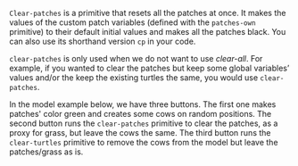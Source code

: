 `Clear-patches` is a primitive that resets all the patches at once. It makes the values of the custom patch variables (defined with the `patches-own` primitive) to their default initial values and makes all the patches black. You can also use its shorthand version `cp` in your code. 



`clear-patches` is only used when we do not want to use *clear-all*. For example, if you wanted to clear the patches but keep some global variables’ values and/or the keep the existing turtles the same, you would use `clear-patches`. 



In the model example below, we have three buttons. The first one makes patches' color green and creates some cows on random positions. The second button runs the `clear-patches` primitive to clear the patches, as a proxy for grass, but leave the cows the same. The third button runs the `clear-turtles` primitive to remove the cows from the model but leave the patches/grass as is. 